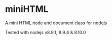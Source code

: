 # miniHTML
A mini HTML node and document class for nodejs

Tested with nodejs v8.9.1, 8.9.4 & 8.10.0
